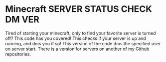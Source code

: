 # Minecraft SERVER STATUS CHECK DM VER
 Tired of starting your minecraft, only to find your favorite server is turned off? 
 This code has you covered! This checks if your server is up and running, and dms you if so!
 This version of the code dms the specified user on server start. There is a version for servers on another of my Github repositories.